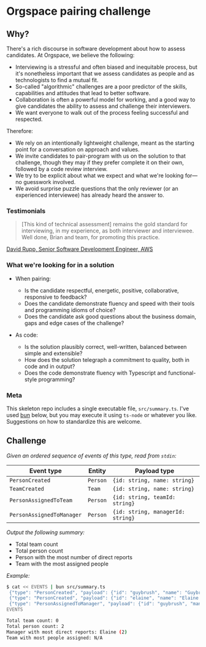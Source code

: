 # Orgspace pairing challenge

## Why?

There's a rich discourse in software development about how to assess candidates. At Orgspace, we believe the following:

* Interviewing is a stressful and often biased and inequitable process, but it's nonetheless important that we assess candidates as people and as technologists to find a mutual fit.
* So-called "algorithmic" challenges are a poor predictor of the skills, capabilities and attitudes that lead to better software. 
* Collaboration is often a powerful model for working, and a good way to give candidates the ability to assess and challenge their interviewers.
* We want everyone to walk out of the process feeling successful and respected.

Therefore:

* We rely on an intentionally lightweight challenge, meant as the starting point for a conversation on approach and values.
* We invite candidates to pair-program with us on the solution to that challenge, though they may if they prefer complete it on their own, followed by a code review interview.
* We try to be explicit about what we expect and what we're looking for—no guesswork involved.
* We avoid surprise puzzle questions that the only reviewer (or an experienced interviewee) has already heard the answer to.


### Testimonials

> [This kind of technical assessment] remains the gold standard for interviewing, in my experience, as both interviewer and interviewee. Well done, Brian and team, for promoting this practice.

[David Rupp, Senior Software Development Engineer, AWS](https://www.linkedin.com/posts/davidrupp_github-orgspaceiopairing-exercise-orgspace-activity-7030520175439343616-cdIQ)

### What we're looking for in a solution

* When pairing:
  * Is the candidate respectful, energetic, positive, collaborative, responsive to feedback?
  * Does the candidate demonstrate fluency and speed with their tools and programming idioms of choice?
  * Does the candidate ask good questions about the business domain, gaps and edge cases of the challenge?

* As code:
  * Is the solution plausibly correct, well-written, balanced between simple and extensible?
  * How does the solution telegraph a commitment to quality, both in code and in output?
  * Does the code demonstrate fluency with Typescript and functional-style programming?

### Meta

This skeleton repo includes a single executable file, `src/summary.ts`. I've used [bun](https://bun.sh/) below, but you may execute it using `ts-node` or whatever you like. Suggestions on how to standardize this are welcome.

## Challenge

*Given an ordered sequence of events of this type, read from `stdin`:*

| Event type                | Entity   | Payload type                        |
| ------------------------- | -------- | ----------------------------------- |
| `PersonCreated`           | `Person` | `{id: string, name: string}`        |
| `TeamCreated`             | `Team`   | `{id: string, name: string}`        |
| `PersonAssignedToTeam`    | `Person` | `{id: string, teamId: string}`      |
| `PersonAssignedToManager` | `Person` | `{id: string, managerId: string}`   |

*Output the following summary:*

* Total team count
* Total person count
* Person with the most number of direct reports
* Team with the most assigned people

*Example:*

```sh
$ cat << EVENTS | bun src/summary.ts
 {"type": "PersonCreated", "payload": {"id": "guybrush", "name": "Guybrush Threepwood"}}
 {"type": "PersonCreated", "payload": {"id": "elaine", "name": "Elaine Marley"}}
 {"type": "PersonAssignedToManager", "payload": {"id": "guybrush", "managerId": "elaine"}}
EVENTS

Total team count: 0
Total person count: 2
Manager with most direct reports: Elaine (2)
Team with most people assigned: N/A
```
